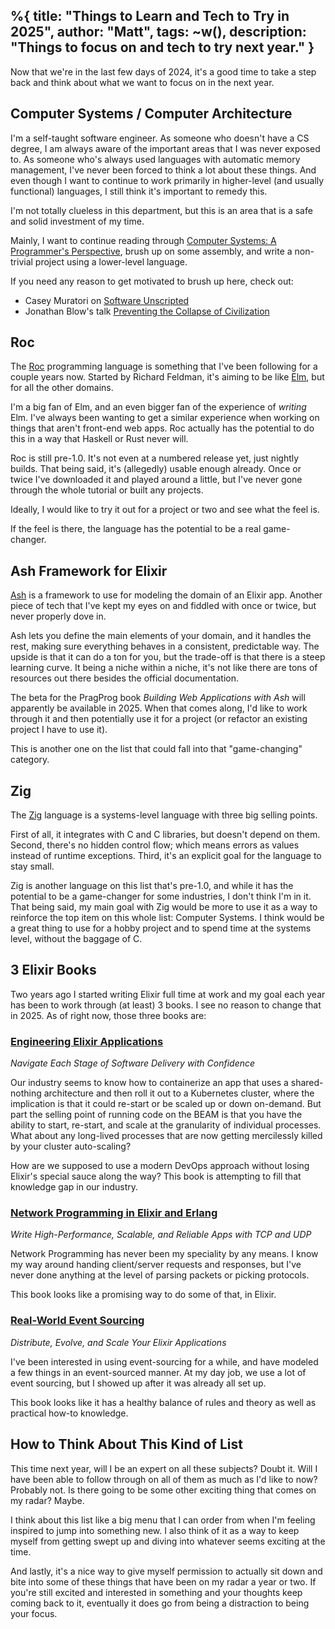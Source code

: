 %{
  title: "Things to Learn and Tech to Try in 2025",
  author: "Matt",
  tags: ~w(),
  description: "Things to focus on and tech to try next year."
}
---

Now that we're in the last few days of 2024, it's a good time to take a step back and think about what we want to focus on in the next year.

## Computer Systems / Computer Architecture

I'm a self-taught software engineer.
As someone who doesn't have a CS degree, I am always aware of the important areas that I was never exposed to.
As someone who's always used languages with automatic memory management, I've never been forced to think a lot about these things.
And even though I want to continue to work primarily in higher-level (and usually functional) languages, I still think it's important to remedy this.

I'm not totally clueless in this department, but this is an area that is a safe and solid investment of my time.

Mainly, I want to continue reading through [Computer Systems: A Programmer's Perspective](https://csapp.cs.cmu.edu/), brush up on some assembly, and write a non-trivial project using a lower-level language.

If you need any reason to get motivated to brush up here, check out:
- Casey Muratori on [Software Unscripted](https://open.spotify.com/episode/2TaWQgDpCxxa2edomzCUyg)
- Jonathan Blow's talk [Preventing the Collapse of Civilization](https://www.youtube.com/watch?v=ZSRHeXYDLko)

## Roc

The [Roc](https://www.roc-lang.org/) programming language is something that I've been following for a couple years now.
Started by Richard Feldman, it's aiming to be like [Elm](https://elm-lang.org/), but for all the other domains.

I'm a big fan of Elm, and an even bigger fan of the experience of *writing* Elm.
I've always been wanting to get a similar experience when working on things that aren't front-end web apps.
Roc actually has the potential to do this in a way that Haskell or Rust never will.

Roc is still pre-1.0. It's not even at a numbered release yet, just nightly builds.
That being said, it's (allegedly) usable enough already.
Once or twice I've downloaded it and played around a little, but I've never gone through the whole tutorial or built any projects.

Ideally, I would like to try it out for a project or two and see what the feel is.

If the feel is there, the language has the potential to be a real game-changer.

## Ash Framework for Elixir

[Ash](https://ash-hq.org/) is a framework to use for modeling the domain of an Elixir app.
Another piece of tech that I've kept my eyes on and fiddled with once or twice, but never properly dove in.

Ash lets you define the main elements of your domain, and it handles the rest, making sure everything behaves in a consistent, predictable way.
The upside is that it can do a ton for you, but the trade-off is that there is a steep learning curve.
It being a niche within a niche, it's not like there are tons of resources out there besides the official documentation.

The beta for the PragProg book *Building Web Applications with Ash* will apparently be available in 2025.
When that comes along, I'd like to work through it and then potentially use it for a project (or refactor an existing project I have to use it).

This is another one on the list that could fall into that "game-changing" category.


## Zig

The [Zig](https://ziglang.org/) language is a systems-level language with three big selling points.

First of all, it integrates with C and C libraries, but doesn't depend on them.
Second, there's no hidden control flow; which means errors as values instead of runtime exceptions.
Third, it's an explicit goal for the language to stay small.

Zig is another language on this list that's pre-1.0, and while it has the potential to be a game-changer for some industries, I don't think I'm in it.
That being said, my main goal with Zig would be more to use it as a way to reinforce the top item on this whole list: Computer Systems.
I think would be a great thing to use for a hobby project and to spend time at the systems level, without the baggage of C.

## 3 Elixir Books

Two years ago I started writing Elixir full time at work and my goal each year has been to work through (at least) 3 books.
I see no reason to change that in 2025. As of right now, those three books are:

### [Engineering Elixir Applications](https://pragprog.com/titles/beamops/engineering-elixir-applications/)
*Navigate Each Stage of Software Delivery with Confidence*

Our industry seems to know how to containerize an app that uses a shared-nothing architecture and then roll it out to a Kubernetes cluster, where the implication is that it could re-start or be scaled up or down on-demand.
But part the selling point of running code on the BEAM is that you have the ability to start, re-start, and scale at the granularity of individual processes.
What about any long-lived processes that are now getting mercilessly killed by your cluster auto-scaling?

How are we supposed to use a modern DevOps approach without losing Elixir's special sauce along the way?
This book is attempting to fill that knowledge gap in our industry.

### [Network Programming in Elixir and Erlang](https://pragprog.com/titles/alnpee/network-programming-in-elixir-and-erlang/)
*Write High-Performance, Scalable, and Reliable Apps with TCP and UDP*

Network Programming has never been my speciality by any means.
I know my way around handing client/server requests and responses, but I've never done anything at the level of parsing packets or picking protocols.

This book looks like a promising way to do some of that, in Elixir.

### [Real-World Event Sourcing](https://pragprog.com/titles/khpes/real-world-event-sourcing/)
*Distribute, Evolve, and Scale Your Elixir Applications*

I've been interested in using event-sourcing for a while, and have modeled a few things in an event-sourced manner.
At my day job, we use a lot of event sourcing, but I showed up after it was already all set up.

This book looks like it has a healthy balance of rules and theory as well as practical how-to knowledge.

## How to Think About This Kind of List

This time next year, will I be an expert on all these subjects?
Doubt it.
Will I have been able to follow through on all of them as much as I'd like to now?
Probably not.
Is there going to be some other exciting thing that comes on my radar?
Maybe.

I think about this list like a big menu that I can order from when I'm feeling inspired to jump into something new.
I also think of it as a way to keep myself from getting swept up and diving into whatever seems exciting at the time.

And lastly, it's a nice way to give myself permission to actually sit down and bite into some of these things that have been on my radar a year or two.
If you're still excited and interested in something and your thoughts keep coming back to it, eventually it does go from being a distraction to being your focus.
